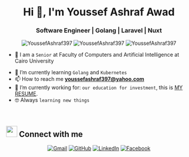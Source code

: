 <h1 align="center">Hi 👋, I'm Youssef Ashraf Awad</h1>
<h3 align="center">Software Engineer | Golang | Laravel | Nuxt</h3>

<p align="center"> <img src="https://komarev.com/ghpvc/?username=YoussefAshraf397&label=Profile%20views&color=0e75b6&style=flat" alt="YoussefAshraf397" />
		   <img src="https://badges.pufler.dev/repos/YoussefAshraf397" alt="YoussefAshraf397" />
		   <img src="https://img.shields.io/github/followers/YoussefAshraf397?label=Followers" alt="YoussefAshraf397" />
</p>


- :school: I am a `Senior` at Faculty of Computers and Artificial Intelligence at Cairo University
<!-- - 🔭 I’m currently working on [Najme Flutter Application](https://github.com/AbdoMosa99/Najme-Flutter-Mobile-App/) -->
- 🌱 I’m currently learning `Golang` and `Kubernetes`
- 📫 How to reach me **youssefashraf397@yahoo.com**
- :thinking: I’m currently working for: `our education for investment`, this is [MY RESUME]().
- :nerd_face: Always `learning new things`
<br>

## <img src="https://media.giphy.com/media/iY8CRBdQXODJSCERIr/giphy.gif" width="30px"> Connect with me
<p align="center">
	<a href="mailto:joeashraf1998@gmail.com"><img img src="https://img.shields.io/badge/gmail-%23EA4335.svg?style=plastic&logo=gmail&logoColor=white" alt="Gmail"/></a>
	<a href="https://github.com/YoussefAshraf397"><img src="https://img.shields.io/badge/github-%23181717.svg?style=plastic&logo=github&logoColor=white" alt="GitHub"/></a>
	<a href="https://www.linkedin.com/in/youssef-ashraf-93b20a15b/"><img src="https://img.shields.io/badge/linkedin-%230A66C2.svg?style=plastic&logo=linkedin&logoColor=white" alt="LinkedIn"/></a>
	<a href="https://www.facebook.com/joeAshraf1998"><img src="https://img.shields.io/badge/facebook-%231877F2.svg?style=plastic&logo=facebook&logoColor=white" alt="Facebook"/></a>
</p>